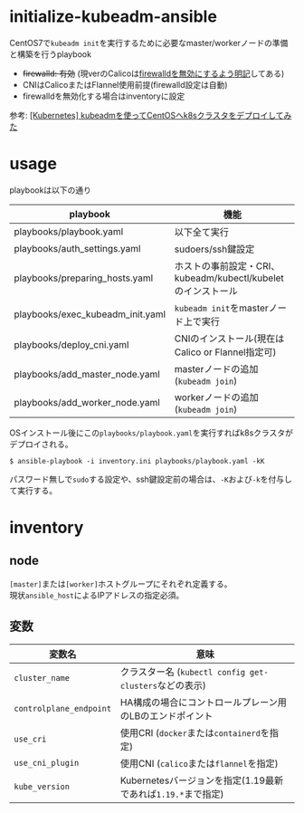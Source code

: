 # initialize-kubeadm-ansible

CentOS7で`kubeadm init`を実行するために必要なmaster/workerノードの準備と構築を行うplaybook

- ~~firewalld: 有効~~ (現verのCalicoは[firewalldを無効にするよう明記](https://projectcalico.docs.tigera.io/getting-started/kubernetes/requirements#node-requirements)してある)
- CNIはCalicoまたはFlannel使用前提(firewalld設定は自動)
- firewalldを無効化する場合はinventoryに設定

参考: [[Kubernetes] kubeadmを使ってCentOSへk8sクラスタをデプロイしてみた](https://zaki-hmkc.hatenablog.com/entry/2020/03/19/191534)

# usage

playbookは以下の通り

| playbook                            | 機能                                      |
| ----------------------------------- | --------------------------------------- |
| playbooks/playbook.yaml             | 以下全て実行                                  |
| playbooks/auth_settings.yaml        | sudoers/ssh鍵設定                            |
| playbooks/preparing_hosts.yaml      | ホストの事前設定・CRI、kubeadm/kubectl/kubeletのインストール |
| playbooks/exec_kubeadm_init.yaml    | `kubeadm init`をmasterノード上で実行            |
| playbooks/deploy_cni.yaml           | CNIのインストール(現在はCalico or Flannel指定可)                |
| playbooks/add_master_node.yaml      | masterノードの追加(`kubeadm join`)            |
| playbooks/add_worker_node.yaml      | workerノードの追加(`kubeadm join`)            |

OSインストール後にこの`playbooks/playbook.yaml`を実行すればk8sクラスタがデプロイされる。

```
$ ansible-playbook -i inventory.ini playbooks/playbook.yaml -kK
```

パスワード無しで`sudo`する設定や、ssh鍵設定前の場合は、`-K`および`-k`を付与して実行する。

# inventory

## node

`[master]`または`[worker]`ホストグループにそれぞれ定義する。  
現状`ansible_host`によるIPアドレスの指定必須。

## 変数

| 変数名                     | 意味                                          |
| ----------------------- | ------------------------------------------- |
| `cluster_name`          | クラスター名 (`kubectl config get-clusters`などの表示) |
| `controlplane_endpoint` | HA構成の場合にコントロールプレーン用のLBのエンドポイント              |
| `use_cri`               | 使用CRI (`docker`または`containerd`を指定)          |
| `use_cni_plugin`        | 使用CNI (`calico`または`flannel`を指定)             |
| `kube_version`          | Kubernetesバージョンを指定(1.19最新であれば`1.19.*`まで指定)  |
